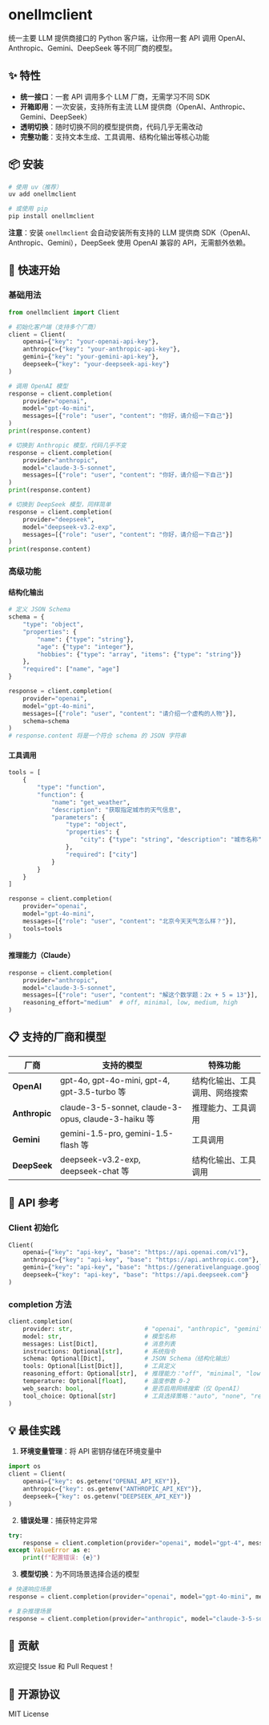 # onellmclient

统一主要 LLM 提供商接口的 Python 客户端，让你用一套 API 调用 OpenAI、Anthropic、Gemini、DeepSeek 等不同厂商的模型。

## ✨ 特性

- **统一接口**：一套 API 调用多个 LLM 厂商，无需学习不同 SDK
- **开箱即用**：一次安装，支持所有主流 LLM 提供商（OpenAI、Anthropic、Gemini、DeepSeek）
- **透明切换**：随时切换不同的模型提供商，代码几乎无需改动
- **完整功能**：支持文本生成、工具调用、结构化输出等核心功能

## 📦 安装

```bash
# 使用 uv（推荐）
uv add onellmclient

# 或使用 pip
pip install onellmclient
```

**注意**：安装 `onellmclient` 会自动安装所有支持的 LLM 提供商 SDK（OpenAI、Anthropic、Gemini），DeepSeek 使用 OpenAI 兼容的 API，无需额外依赖。

## 🚀 快速开始

### 基础用法

```python
from onellmclient import Client

# 初始化客户端（支持多个厂商）
client = Client(
    openai={"key": "your-openai-api-key"},
    anthropic={"key": "your-anthropic-api-key"},
    gemini={"key": "your-gemini-api-key"},
    deepseek={"key": "your-deepseek-api-key"}
)

# 调用 OpenAI 模型
response = client.completion(
    provider="openai",
    model="gpt-4o-mini",
    messages=[{"role": "user", "content": "你好，请介绍一下自己"}]
)
print(response.content)

# 切换到 Anthropic 模型，代码几乎不变
response = client.completion(
    provider="anthropic",
    model="claude-3-5-sonnet",
    messages=[{"role": "user", "content": "你好，请介绍一下自己"}]
)
print(response.content)

# 切换到 DeepSeek 模型，同样简单
response = client.completion(
    provider="deepseek",
    model="deepseek-v3.2-exp",
    messages=[{"role": "user", "content": "你好，请介绍一下自己"}]
)
print(response.content)
```

### 高级功能

#### 结构化输出

```python
# 定义 JSON Schema
schema = {
    "type": "object",
    "properties": {
        "name": {"type": "string"},
        "age": {"type": "integer"},
        "hobbies": {"type": "array", "items": {"type": "string"}}
    },
    "required": ["name", "age"]
}

response = client.completion(
    provider="openai",
    model="gpt-4o-mini",
    messages=[{"role": "user", "content": "请介绍一个虚构的人物"}],
    schema=schema
)
# response.content 将是一个符合 schema 的 JSON 字符串
```

#### 工具调用

```python
tools = [
    {
        "type": "function",
        "function": {
            "name": "get_weather",
            "description": "获取指定城市的天气信息",
            "parameters": {
                "type": "object",
                "properties": {
                    "city": {"type": "string", "description": "城市名称"}
                },
                "required": ["city"]
            }
        }
    }
]

response = client.completion(
    provider="openai",
    model="gpt-4o-mini",
    messages=[{"role": "user", "content": "北京今天天气怎么样？"}],
    tools=tools
)
```

#### 推理能力（Claude）

```python
response = client.completion(
    provider="anthropic",
    model="claude-3-5-sonnet",
    messages=[{"role": "user", "content": "解这个数学题：2x + 5 = 13"}],
    reasoning_effort="medium"  # off, minimal, low, medium, high
)
```

## 📋 支持的厂商和模型

| 厂商 | 支持的模型 | 特殊功能 |
|------|------------|----------|
| **OpenAI** | gpt-4o, gpt-4o-mini, gpt-4, gpt-3.5-turbo 等 | 结构化输出、工具调用、网络搜索 |
| **Anthropic** | claude-3-5-sonnet, claude-3-opus, claude-3-haiku 等 | 推理能力、工具调用 |
| **Gemini** | gemini-1.5-pro, gemini-1.5-flash 等 | 工具调用 |
| **DeepSeek** | deepseek-v3.2-exp, deepseek-chat 等 | 结构化输出、工具调用 |

## 🔧 API 参考

### Client 初始化

```python
Client(
    openai={"key": "api-key", "base": "https://api.openai.com/v1"},     # 可选
    anthropic={"key": "api-key", "base": "https://api.anthropic.com"}, # 可选
    gemini={"key": "api-key", "base": "https://generativelanguage.googleapis.com"}, # 可选
    deepseek={"key": "api-key", "base": "https://api.deepseek.com"}    # 可选
)
```

### completion 方法

```python
client.completion(
    provider: str,                    # "openai", "anthropic", "gemini", "deepseek"
    model: str,                       # 模型名称
    messages: List[Dict],             # 消息列表
    instructions: Optional[str],      # 系统指令
    schema: Optional[Dict],           # JSON Schema（结构化输出）
    tools: Optional[List[Dict]],      # 工具定义
    reasoning_effort: Optional[str],  # 推理能力："off", "minimal", "low", "medium", "high"
    temperature: Optional[float],     # 温度参数 0-2
    web_search: bool,                 # 是否启用网络搜索（仅 OpenAI）
    tool_choice: Optional[str]        # 工具选择策略："auto", "none", "required"
)
```

## 💡 最佳实践

1. **环境变量管理**：将 API 密钥存储在环境变量中
```python
import os
client = Client(
    openai={"key": os.getenv("OPENAI_API_KEY")},
    anthropic={"key": os.getenv("ANTHROPIC_API_KEY")},
    deepseek={"key": os.getenv("DEEPSEEK_API_KEY")}
)
```

2. **错误处理**：捕获特定异常
```python
try:
    response = client.completion(provider="openai", model="gpt-4", messages=[...])
except ValueError as e:
    print(f"配置错误: {e}")
```

3. **模型切换**：为不同场景选择合适的模型
```python
# 快速响应场景
response = client.completion(provider="openai", model="gpt-4o-mini", messages=[...])

# 复杂推理场景
response = client.completion(provider="anthropic", model="claude-3-5-sonnet", messages=[...], reasoning_effort="high")
```

## 🤝 贡献

欢迎提交 Issue 和 Pull Request！

## 📄 开源协议

MIT License
